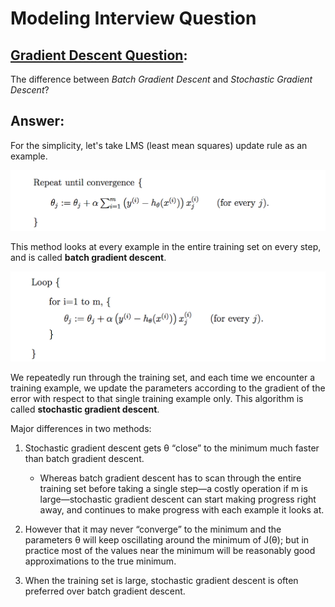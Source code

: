 # Modeling Interview Question

## [Gradient Descent Question](http://cs229.stanford.edu/notes/cs229-notes1.pdf):

The difference between *Batch Gradient Descent* and *Stochastic Gradient Descent*?

## Answer:

For the simplicity, let's take LMS (least mean squares) update rule as an example.


![batch](batch.png)

This method looks at every example in the entire training set on every step, and is called **batch
gradient descent**.

![stochastic](stochastic.png)

We repeatedly run through the training set, and each time we encounter a training example,
we update the parameters according to the gradient of the error with respect to that single training example only.
This algorithm is called **stochastic gradient descent**.


Major differences in two methods:

1. Stochastic gradient descent gets θ “close” to the minimum much faster than batch gradient descent.
    - Whereas batch gradient descent has to scan through the entire training set before taking a single step—a costly operation if m is
      large—stochastic gradient descent can start making progress right away, and continues to make progress with each example it looks at.

2. However that it may never “converge” to the minimum and the parameters θ will keep oscillating around the minimum of J(θ); but
in practice most of the values near the minimum will be reasonably good approximations to the true minimum.

3. When the training set is large, stochastic gradient descent is often preferred over batch gradient descent.